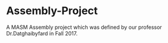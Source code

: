 # Assembly-Project
A MASM Assembly project which was defined by our professor Dr.Datghaibyfard in Fall 2017. 
